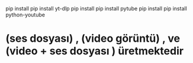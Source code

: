 pip install pip install yt-dlp
pip install pip install pytube
pip install pip install python-youtube

# (ses dosyası) , (video görüntü) , ve (video + ses dosyası ) üretmektedir
